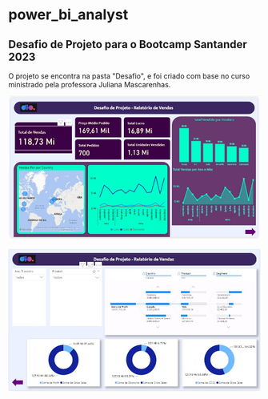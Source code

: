 # power_bi_analyst

## Desafio de Projeto para o Bootcamp Santander 2023

O projeto se encontra na pasta "Desafio", e foi criado com base no curso ministrado pela
professora Juliana Mascarenhas.

![Tela1](/Desafio/Tela1.jpg)

![Tela2](/Desafio/Tela2.jpg)

